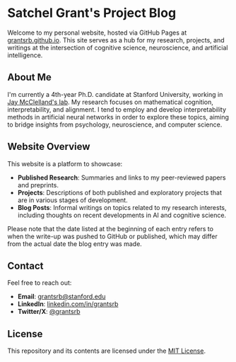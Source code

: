 # Satchel Grant's Project Blog

Welcome to my personal website, hosted via GitHub Pages at [grantsrb.github.io](https://grantsrb.github.io/). This site serves as a hub for my research, projects, and writings at the intersection of cognitive science, neuroscience, and artificial intelligence.

## About Me

I'm currently a 4th-year Ph.D. candidate at Stanford University, working in [Jay McClelland's lab](https://en.wikipedia.org/wiki/Jay_McClelland). My research focuses on mathematical cognition, interpretability, and alignment. I tend to employ and develop interpretability methods in artificial neural networks in order to explore these topics, aiming to bridge insights from psychology, neuroscience, and computer science.

## Website Overview

This website is a platform to showcase:

- **Published Research**: Summaries and links to my peer-reviewed papers and preprints.
- **Projects**: Descriptions of both published and exploratory projects that are in various stages of development.
- **Blog Posts**: Informal writings on topics related to my research interests, including thoughts on recent developments in AI and cognitive science.

Please note that the date listed at the beginning of each entry refers to when the write-up was pushed to GitHub or published, which may differ from the actual date the blog entry was made.

## Contact

Feel free to reach out:

- **Email**: grantsrb@stanford.edu
- **LinkedIn**: [linkedin.com/in/grantsrb](https://www.linkedin.com/in/grantsrb)  
- **Twitter/X**: [@grantsrb](https://x.com/grantsrb)

## License

This repository and its contents are licensed under the [MIT License](LICENSE).

